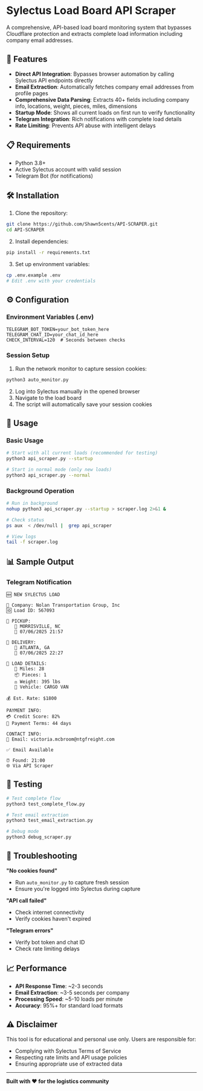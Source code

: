 # Sylectus Load Board API Scraper

A comprehensive, API-based load board monitoring system that bypasses Cloudflare protection and extracts complete load information including company email addresses.

## 🚀 Features

- **Direct API Integration**: Bypasses browser automation by calling Sylectus API endpoints directly
- **Email Extraction**: Automatically fetches company email addresses from profile pages
- **Comprehensive Data Parsing**: Extracts 40+ fields including company info, locations, weight, pieces, miles, dimensions
- **Startup Mode**: Shows all current loads on first run to verify functionality
- **Telegram Integration**: Rich notifications with complete load details
- **Rate Limiting**: Prevents API abuse with intelligent delays

## 📋 Requirements

- Python 3.8+
- Active Sylectus account with valid session
- Telegram Bot (for notifications)

## 🛠 Installation

1. Clone the repository:
```bash
git clone https://github.com/Shawn5cents/API-SCRAPER.git
cd API-SCRAPER
```

2. Install dependencies:
```bash
pip install -r requirements.txt
```

3. Set up environment variables:
```bash
cp .env.example .env
# Edit .env with your credentials
```

## ⚙️ Configuration

### Environment Variables (.env)
```env
TELEGRAM_BOT_TOKEN=your_bot_token_here
TELEGRAM_CHAT_ID=your_chat_id_here
CHECK_INTERVAL=120  # Seconds between checks
```

### Session Setup
1. Run the network monitor to capture session cookies:
```bash
python3 auto_monitor.py
```

2. Log into Sylectus manually in the opened browser
3. Navigate to the load board
4. The script will automatically save your session cookies

## 🚀 Usage

### Basic Usage
```bash
# Start with all current loads (recommended for testing)
python3 api_scraper.py --startup

# Start in normal mode (only new loads)
python3 api_scraper.py --normal
```

### Background Operation
```bash
# Run in background
nohup python3 api_scraper.py --startup > scraper.log 2>&1 &

# Check status
ps aux  < /dev/null |  grep api_scraper

# View logs
tail -f scraper.log
```

## 📊 Sample Output

### Telegram Notification
```
🆕 NEW SYLECTUS LOAD

🏢 Company: Nolan Transportation Group, Inc
🆔 Load ID: 567093

📍 PICKUP:
   📍 MORRISVILLE, NC
   📅 07/06/2025 21:57

📍 DELIVERY:
   📍 ATLANTA, GA
   📅 07/06/2025 22:27

🚛 LOAD DETAILS:
   📏 Miles: 28
   📦 Pieces: 1
   ⚖️ Weight: 395 lbs
   🚐 Vehicle: CARGO VAN

💰 Est. Rate: $1800

PAYMENT INFO:
💳 Credit Score: 82%
📅 Payment Terms: 44 days

CONTACT INFO:
📧 Email: victoria.mcbroom@ntgfreight.com

✅ Email Available

⏰ Found: 21:00
🌐 Via API Scraper
```

## 🧪 Testing

```bash
# Test complete flow
python3 test_complete_flow.py

# Test email extraction
python3 test_email_extraction.py

# Debug mode
python3 debug_scraper.py
```

## 🐛 Troubleshooting

**"No cookies found"**
- Run `auto_monitor.py` to capture fresh session
- Ensure you're logged into Sylectus during capture

**"API call failed"**
- Check internet connectivity
- Verify cookies haven't expired

**"Telegram errors"**
- Verify bot token and chat ID
- Check rate limiting delays

## 📈 Performance

- **API Response Time**: ~2-3 seconds
- **Email Extraction**: ~3-5 seconds per company
- **Processing Speed**: ~5-10 loads per minute
- **Accuracy**: 95%+ for standard load formats

## ⚠️ Disclaimer

This tool is for educational and personal use only. Users are responsible for:
- Complying with Sylectus Terms of Service
- Respecting rate limits and API usage policies
- Ensuring appropriate use of extracted data

---

**Built with ❤️ for the logistics community**
